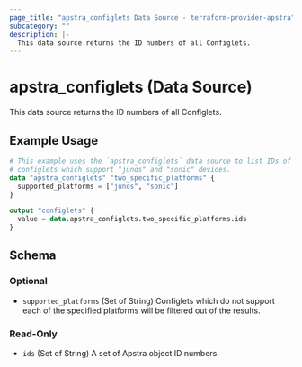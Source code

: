 ```yaml
---
page_title: "apstra_configlets Data Source - terraform-provider-apstra"
subcategory: ""
description: |-
  This data source returns the ID numbers of all Configlets.
---
```


# apstra_configlets (Data Source)

This data source returns the ID numbers of all Configlets.

## Example Usage

```terraform
# This example uses the `apstra_configlets` data source to list IDs of
# configlets which support "junos" and "sonic" devices.
data "apstra_configlets" "two_specific_platforms" {
  supported_platforms = ["junos", "sonic"]
}

output "configlets" {
  value = data.apstra_configlets.two_specific_platforms.ids
}
```

<!-- schema generated by tfplugindocs -->
## Schema

### Optional

- `supported_platforms` (Set of String) Configlets which do not support each of the specified platforms will be filtered out of the results.

### Read-Only

- `ids` (Set of String) A set of Apstra object ID numbers.
